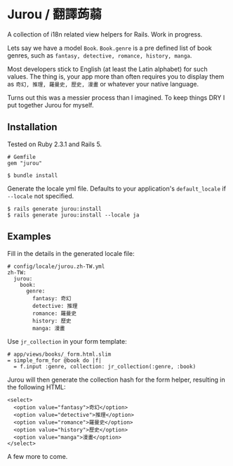 # Jurou / 翻譯蒟蒻

A collection of i18n related view helpers for Rails. Work in progress.

Lets say we have a model `Book`. `Book.genre` is a pre defined list of book genres, such as `fantasy, detective, romance, history, manga`. 

Most developers stick to English (at least the Latin alphabet) for such values. The thing is, your app more than often requires you to display them as `奇幻, 推理, 羅曼史, 歷史, 漫畫` or whatever your native language. 

Turns out this was a messier process than I imagined. To keep things DRY I put together Jurou for myself.

## Installation

Tested on Ruby 2.3.1 and Rails 5.

```
# Gemfile
gem "jurou"
```

```
$ bundle install
```

Generate the locale yml file. Defaults to your application's `default_locale` if `--locale` not specified.

```
$ rails generate jurou:install
$ rails generate jurou:install --locale ja
```

## Examples

Fill in the details in the generated locale file:

```
# config/locale/jurou.zh-TW.yml
zh-TW:
  jurou:
    book:
      genre:
        fantasy: 奇幻
        detective: 推理
        romance: 羅曼史
        history: 歷史
        manga: 漫畫
```

Use `jr_collection` in your form template:

```
# app/views/books/_form.html.slim
= simple_form_for @book do |f|
  = f.input :genre, collection: jr_collection(:genre, :book)
```

Jurou will then generate the collection hash for the form helper, resulting in the following HTML:

```
<select>
  <option value="fantasy">奇幻</option>
  <option value="detective">推理</option> 
  <option value="romance">羅曼史</option>
  <option value="history">歷史</option> 
  <option value="manga">漫畫</option> 
</select>
```

A few more to come.